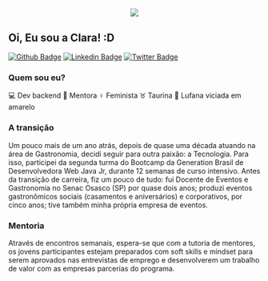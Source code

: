 
<h1 align="center">
  <img src="https://media.giphy.com/media/3UtEIg06e3uz6/giphy.gif">
</h1>

<h2> Oi, Eu sou a Clara! :D </h2>

[![Github Badge](https://img.shields.io/badge/-Github-000?style=flat-square&logo=Github&logoColor=white&link=https://github.com/claravidal)](https://github.com/claravidal)
[![Linkedin Badge](https://img.shields.io/badge/-LinkedIn-blue?style=flat-square&logo=Linkedin&logoColor=white&link=https://www.linkedin.com/in/clara-vidal-carvalho/)](https://www.linkedin.com/in/clara-vidal-carvalho/)
[![Twitter Badge](https://img.shields.io/badge/-Twitter-1ca0f1?style=flat-square&labelColor=1ca0f1&logo=twitter&logoColor=white&link=https://twitter.com/vidalclaa)](https://twitter.com/vidalclaa)


### Quem sou eu?

💻 Dev backend
📕 Mentora
♀ Feminista
♉ Taurina
💛 Lufana viciada em amarelo


### A transição
Um pouco mais de um ano atrás, depois de quase uma década atuando na área de Gastronomia, decidi seguir para outra paixão: a Tecnologia.
Para isso, participei da segunda turma do Bootcamp da Generation Brasil de Desenvolvedora Web Java Jr, durante 12 semanas de curso intensivo.
Antes da transição de carreira, fiz um pouco de tudo: fui Docente de Eventos e Gastronomia no Senac Osasco (SP) por quase dois anos; produzi eventos gastronômicos sociais (casamentos e aniversários) e corporativos, por cinco anos; tive também minha própria empresa de eventos.

### Mentoria
Através de encontros semanais, espera-se que com a tutoria de mentores, os jovens participantes estejam preparados com soft skills e mindset para serem aprovados nas entrevistas de emprego e desenvolverem um trabalho de valor com as empresas parcerias do programa.
